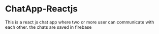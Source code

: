 # ChatApp-Reactjs

This is a react js chat app where two or more user can communicate with each other.
the chats are saved in firebase
